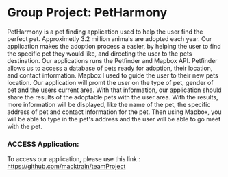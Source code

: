 # Group Project: PetHarmony
PetHarmony is a pet finding application used to help the user find the perfect pet.  Approximetly 3.2 million animals are adopted each year. Our application makes the adoption process a easier, by helping the user to find the specific pet they would like, and directing the user to the pets destination. Our applications runs the Petfinder and Mapbox API. Petfinder allows us to access a database of pets ready for adoption, their location, and contact information. Mapbox I used to guide the user to their new pets location. 
Our application will promt the user on the type of pet, gender of pet and the users current area. With that information, our application should share the results of the adoptable pets with the user area. With the results, more information will be displayed, like the name of the pet, the specific address of pet and contact information for the pet. Then using Mapbox, you will be able to type in the pet's address and the user will be able to go meet with the pet.


###  ACCESS Application:
To access our application, please use this link : https://github.com/macktrain/teamProject
